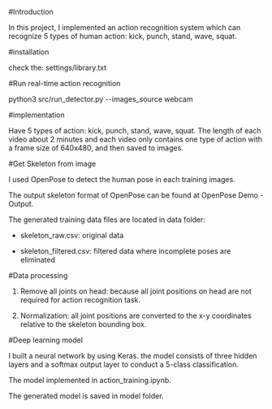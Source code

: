 #Introduction

In this project, I implemented an action recognition system which can recognize 5 types of human action: kick, punch, stand, wave, squat.

#installation

check the: settings/library.txt

#Run real-time action recognition

python3 src/run_detector.py --images_source webcam

#implementation

Have 5 types of action: kick, punch, stand, wave, squat. The length of each video about 2 minutes and each video only contains one type of action with a frame size of 640x480, and then saved to images.

#Get Skeleton from image

I used OpenPose to detect the human pose in each training images.

The output skeleton format of OpenPose can be found at OpenPose Demo - Output.

The generated training data files are located in data folder:

+ skeleton_raw.csv: original data

+ skeleton_filtered.csv: filtered data where incomplete poses are eliminated

#Data processing

1. Remove all joints on head: because all joint positions on head are not required for action recognition task.

2. Normalization: all joint positions are converted to the x-y coordinates relative to the skeleton bounding box.

#Deep learning model

I built a neural network by using Keras. the model consists of three hidden layers and a softmax output layer to conduct a 5-class classification.

The model implemented in action_training.ipynb.

The generated model is saved in model folder.
